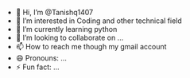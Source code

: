- 👋 Hi, I’m @Tanishq1407
- 👀 I’m interested in Coding and other technical field
- 🌱 I’m currently learning python
- 💞️ I’m looking to collaborate on ...
- 📫 How to reach me though my gmail account
- 😄 Pronouns: ...
- ⚡ Fun fact: ...

<!---
Tanishq1407/Tanishq1407 is a ✨ special ✨ repository because its `README.md` (this file) appears on your GitHub profile.
You can click the Preview link to take a look at your changes.
--->
